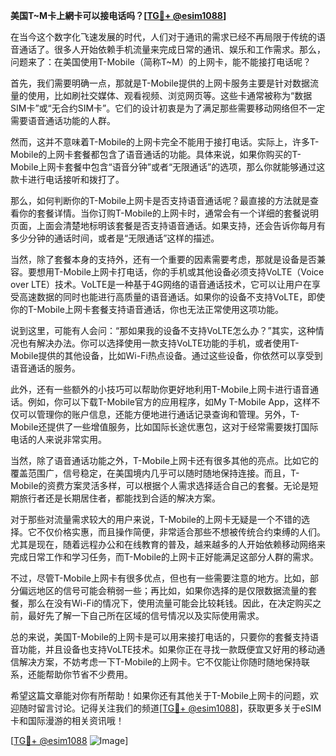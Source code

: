 **美国T~M卡上網卡可以接电话吗？[[TG💪+ @esim1088](https://t.me/s/esim1088)]**

在当今这个数字化飞速发展的时代，人们对于通讯的需求已经不再局限于传统的语音通话了。很多人开始依赖手机流量来完成日常的通讯、娱乐和工作需求。那么，问题来了：在美国使用T-Mobile（简称T~M）的上网卡，能不能接打电话呢？

首先，我们需要明确一点，那就是T-Mobile提供的上网卡服务主要是针对数据流量的使用，比如刷社交媒体、观看视频、浏览网页等。这些卡通常被称为“数据SIM卡”或“无合约SIM卡”。它们的设计初衷是为了满足那些需要移动网络但不一定需要语音通话功能的人群。

然而，这并不意味着T-Mobile的上网卡完全不能用于接打电话。实际上，许多T-Mobile的上网卡套餐都包含了语音通话的功能。具体来说，如果你购买的T-Mobile上网卡套餐中包含“语音分钟”或者“无限通话”的选项，那么你就能够通过这款卡进行电话接听和拨打了。

那么，如何判断你的T-Mobile上网卡是否支持语音通话呢？最直接的方法就是查看你的套餐详情。当你订购T-Mobile的上网卡时，通常会有一个详细的套餐说明页面，上面会清楚地标明该套餐是否支持语音通话。如果支持，还会告诉你每月有多少分钟的通话时间，或者是“无限通话”这样的描述。

当然，除了套餐本身的支持外，还有一个重要的因素需要考虑，那就是设备是否兼容。要想用T-Mobile上网卡打电话，你的手机或其他设备必须支持VoLTE（Voice over LTE）技术。VoLTE是一种基于4G网络的语音通话技术，它可以让用户在享受高速数据的同时也能进行高质量的语音通话。如果你的设备不支持VoLTE，即使你的T-Mobile上网卡套餐支持语音通话，你也无法正常使用这项功能。

说到这里，可能有人会问：“那如果我的设备不支持VoLTE怎么办？”其实，这种情况也有解决办法。你可以选择使用一款支持VoLTE功能的手机，或者使用T-Mobile提供的其他设备，比如Wi-Fi热点设备。通过这些设备，你依然可以享受到语音通话的服务。

此外，还有一些额外的小技巧可以帮助你更好地利用T-Mobile上网卡进行语音通话。例如，你可以下载T-Mobile官方的应用程序，如My T-Mobile App，这样不仅可以管理你的账户信息，还能方便地进行通话记录查询和管理。另外，T-Mobile还提供了一些增值服务，比如国际长途优惠包，这对于经常需要拨打国际电话的人来说非常实用。

当然，除了语音通话功能之外，T-Mobile上网卡还有很多其他的亮点。比如它的覆盖范围广，信号稳定，在美国境内几乎可以随时随地保持连接。而且，T-Mobile的资费方案灵活多样，可以根据个人需求选择适合自己的套餐。无论是短期旅行者还是长期居住者，都能找到合适的解决方案。

对于那些对流量需求较大的用户来说，T-Mobile的上网卡无疑是一个不错的选择。它不仅价格实惠，而且操作简便，非常适合那些不想被传统合约束缚的人们。尤其是现在，随着远程办公和在线教育的普及，越来越多的人开始依赖移动网络来完成日常工作和学习任务，而T-Mobile的上网卡正好能满足这部分人群的需求。

不过，尽管T-Mobile上网卡有很多优点，但也有一些需要注意的地方。比如，部分偏远地区的信号可能会稍弱一些；再比如，如果你选择的是仅限数据流量的套餐，那么在没有Wi-Fi的情况下，使用流量可能会比较耗钱。因此，在决定购买之前，最好先了解一下自己所在区域的信号情况以及实际使用需求。

总的来说，美国T-Mobile的上网卡是可以用来接打电话的，只要你的套餐支持语音功能，并且设备也支持VoLTE技术。如果你正在寻找一款既便宜又好用的移动通信解决方案，不妨考虑一下T-Mobile的上网卡。它不仅能让你随时随地保持联系，还能帮助你节省不少费用。

希望这篇文章能对你有所帮助！如果你还有其他关于T-Mobile上网卡的问题，欢迎随时留言讨论。记得关注我们的频道[[TG💪+ @esim1088](https://t.me/s/esim1088)]，获取更多关于eSIM卡和国际漫游的相关资讯哦！

[[TG💪+ @esim1088](https://t.me/s/esim1088) ![Image](https://i.postimg.cc/4NQfJmqS/Snipaste-2025-05-13-00-14-12.png)]